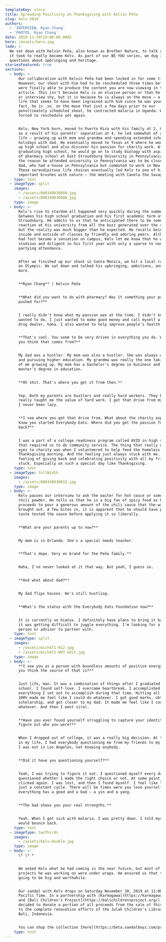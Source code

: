 ```yaml
---
templateKey: story
title: Spreading Positivity on Thanksgiving with Kelvin Peña
slug: kelv-2019
authors:
  - 'INTERVIEW, Ryan Chang'
  - 'PHOTOS, Ryan Chang'
date: 2019-11-29T19:00:00.000Z
hero: /assets/hero.jpg
lede: >-
  We sat down with Kelvin Peña, also known as Brother Nature, to talk about what
  it took to really become Kelv. As part of our BE YOU series, we dug into
  questions about upbringing and heritage.
storiesFeatured: true
sections:
  - body: >-
      Our collaboration with Kelvin Peña had been locked in for some time now.
      However, our shoot with him had to be rescheduled three times before we
      were finally able to produce the content you are now viewing in this
      article. This isn't because Kelv is an elusive person or that he is camera
      or interview shy, but it is because he is always on the move — a part of
      life that seems to have been ingrained with him since he was young. In
      fact, he is _so_ on the move that just a few days prior to our
      penultimately scheduled shoot, he contracted malaria in Uganda. We were
      forced to reschedule yet again.


      Kelv, New York born, moved to Puerto Rico with his family at 2. However,
      as a result of his parents' separation at 4, he led somewhat of a split
      life — growing up with mom and grandma and spending extended school
      holidays with dad. He eventually moved to Texas at 9 where he would finish
      up high school and also discover his passion for charity work. After
      graduating high school, he would go on to study biology with aspirations
      of pharmacy school at East Stroudsburg University in Pennsylvania. Part of
      the reason he attended university in Pennsylvania was to be closer to his
      dad, who had a house in Pennsylvania but commuted to work in New York.
      These serendipitous life choices eventually led Kelv to one of his most
      important brushes with nature — the meeting with Canela the Savage.
    type: text
  - imageType: split
    images:
      - /assets/000349830009.jpg
      - /assets/000349830008.jpg
    type: image
  - body: >-
      Kelv's rise to stardom all happened very quickly during the summer break
      between his high school graduation and his first academic term at East
      Stroudsburg. He admits to us that he anticipated there to be some kind of
      reaction at his university from all the buzz generated over the summer,
      but the reality was much bigger than he expected. He recalls being mobbed
      inside and outside of classes by friendly and adoring peers. Although he
      had fast become a sensation on campus, Kelv let me know that he was
      studious and diligent in his first year with only a sparse to non-existent
      partying attendance.


      After we finished up our shoot in Santa Monica, we hit a local ramen spot
      on Olympic. We sat down and talked his upbringing, ambitions, and much
      more.


      **Ryan Chang** | Kelvin Peña


      **What did you want to do with pharmacy? Was it something your parents
      pushed for?**


      I really didn't know what my passion was at the time. I didn't know what I
      wanted to do. I just wanted to make good money and call myself a legal
      drug dealer, haha. I also wanted to help improve people's health.


      **That's cool. You seem to be very driven in everything you do. Where do
      you think that comes from?**


      My dad was a hustler. My mom was also a hustler. She was always working
      and pursuing higher education. My grandma was really the one taking care
      of me growing up. My mom has a bachelor's degree in business and a
      master's degree in education.


      **Oh shit. That's where you get it from then.**


      Yep. Both my parents are hustlers and really hard workers. They both
      really taught me the value of hard work. I get that drive from my parents.
      I never been lazy.


      **I see where you get that drive from. What about the charity aspect? I
      know you started Everybody Eats. Where did you get the passion for giving
      back?**


      I was a part of a college readiness program called AVID in high school
      that required us to do community service. The thing that really opened my
      eyes to charity was when I volunteered to help feed the homeless one
      Thanksgiving morning. And the feeling just always stuck with me. The
      feeling of giving back and celebrating positivity with all my friends just
      stuck. Especially on such a special day like Thanksgiving.
    type: text
  - imageType: fullWidth
    images:
      - /assets/000349830015.jpg
    type: image
  - body: >-
      Kelv pauses our interview to ask the waiter for hot sauce or some kind of
      chili powder. He tells us that he is a big fan of spicy food as he
      proceeds to pour a generous amount of the chili sauce that the waiter
      brought out. A few bites in, it is apparent that he should have probably
      taste tested the sauce before applying it so liberally.


      **What are your parents up to now?**


      My mom is in Orlando. She's a special needs teacher.


      **That's dope. Very on brand for the Peña family.**


      Haha, I've never looked at it that way. But yeah, I guess so.


      **And what about dad?**


      My dad flips houses. He's still hustling.


      **What's the status with the Everybody Eats Foundation now?**


      It is currently on hiatus. I definitely have plans to bring it back, but
      it was getting difficult to juggle everything. I'm looking for a business
      person or advisor to partner with.
    type: text
  - imageType: split
    images:
      - /assets/mich471-012.jpg
      - /assets/mich471-007-edit.jpg
    type: image
  - body: >-
      **I see you as a person with boundless amounts of positive energy. What do
      you think the source of that is?**


      Just life, man. It was a combination of things after I graduated high
      school. I found self-love. I overcame heartbreak. I accomplished
      everything I set out to accomplish during that time. Hitting all my goals
      100% made me feel like I could do whatever. I got good marks, obtained a
      scholarship, and got closer to my dad. It made me feel like I could do
      whatever. And then I went viral.


      **Have you ever found yourself struggling to capture your identity or to
      figure out who you were?**


      When I dropped out of college, it was a really big decision. At that time
      in my life, I had everybody questioning me from my friends to my parents.
      I was out in Los Angeles, not knowing anybody.


      **Did it have you questioning yourself?**


      Yeah, I was trying to figure it out. I questioned myself every day, and I
      questioned whether I made the right choice or not. At some point, it just
      clicked again. I was lost, and then I found myself. I feel like life is
      just a constant cycle. There will be times were you lose yourself, but
      everything has a good and a bad – a yin and a yang.


      **The bad shows you your real strengths.**


      Yeah. When I got sick with malaria, I was pretty down. I told myself I
      would bounce back.
    type: text
  - imageType: twoThirds
    images:
      - /assets/kelv-double.jpg
    type: image
  - body: >-
      \* \* *


      We asked Kelv what he had coming in the near future, but most of the
      projects he was working on were under wraps. He ensured us that they were
      going to be big and worthwhile.


      Our sandal with Kelv drops on Saturday November 30, 2019 at 11:00 am
      Pacific Time. In a partnership with [Karmagawa](https://karmagawa.com/)
      and [Bali Children's Project](https://balichildrensproject.org/), we've
      decided to donate a portion of all proceeds from the sale of this sandal
      to the complete renovation efforts of the Julah Children's Library in
      Bali, Indonesia.


      You can shop the collection [here](https://beta.sandalboyz.com/products).
    type: text
---
```


